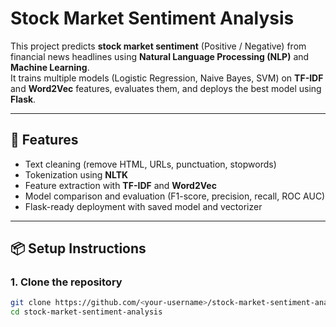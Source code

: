 # Stock Market Sentiment Analysis

This project predicts **stock market sentiment** (Positive / Negative) from financial news headlines using **Natural Language Processing (NLP)** and **Machine Learning**.  
It trains multiple models (Logistic Regression, Naive Bayes, SVM) on **TF-IDF** and **Word2Vec** features, evaluates them, and deploys the best model using **Flask**.

---

## 🚀 Features
- Text cleaning (remove HTML, URLs, punctuation, stopwords)
- Tokenization using **NLTK**
- Feature extraction with **TF-IDF** and **Word2Vec**
- Model comparison and evaluation (F1-score, precision, recall, ROC AUC)
- Flask-ready deployment with saved model and vectorizer

---

## 📦 Setup Instructions

### 1. Clone the repository
```bash
git clone https://github.com/<your-username>/stock-market-sentiment-analysis.git
cd stock-market-sentiment-analysis
